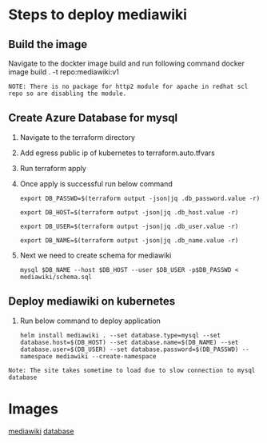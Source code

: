 # Steps to deploy mediawiki

## Build the image
Navigate to the dockter image build and run following command
    docker image build . -t repo:mediawiki:v1

`NOTE: There is no package for http2 module for apache in redhat scl repo so are disabling the module.`

## Create Azure Database for mysql
1. Navigate to the terraform directory
2. Add egress public ip of kubernetes to terraform.auto.tfvars
3. Run terraform apply
4. Once apply is successful run below command
    
    `export DB_PASSWD=$(terraform output -json|jq .db_password.value -r)`

    `export DB_HOST=$(terraform output -json|jq .db_host.value -r)`

    `export DB_USER=$(terraform output -json|jq .db_user.value -r)`

    `export DB_NAME=$(terraform output -json|jq .db_name.value -r)`
5. Next we need to create schema for mediawiki

    `mysql $DB_NAME --host $DB_HOST --user $DB_USER -p$DB_PASSWD < mediawiki/schema.sql`

## Deploy mediawiki on kubernetes
1. Run below command to deploy application
    
    `helm install mediawiki . --set database.type=mysql --set database.host=$(DB_HOST) --set database.name=$(DB_NAME) --set database.user=$(DB_USER) --set database.password=$(DB_PASSWD) --namespace mediawiki --create-namespace`

`Note: The site takes sometime to load due to slow connection to mysql database`

# Images
[mediawiki](/images/image1.png)
[database](/images/image2.png)